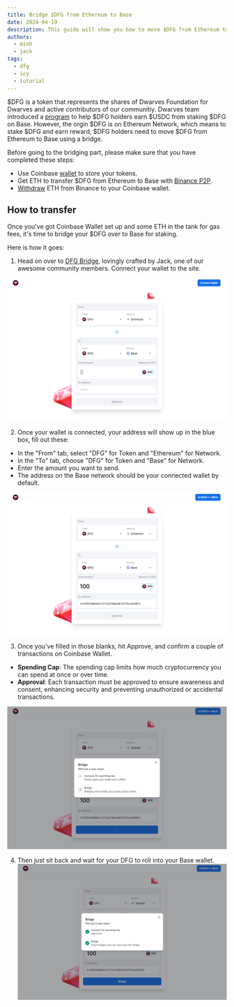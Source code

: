 ```yaml
---
title: Bridge $DFG from Ethereum to Base
date: 2024-04-19
description: This guide will show you how to move $DFG from Ethereum to Base using a bridge. 
authors: 
  - minh
  - jack
tags: 
  - dfg
  - icy
  - tutorial
---
```


$DFG is a token that represents the shares of Dwarves Foundation for Dwarves and active contributors of our communitiy. Dwarves team introduced a [program](stake-dfg-and-earn.md) to help $DFG holders earn $USDC from staking $DFG on Base. However, the orgin $DFG is on Ethereum Network, which means to stake $DFG and earn reward, $DFG holders need to move $DFG from Ethereum to Base using a bridge.

Before going to the bridging part, please make sure that you have completed these steps:

- Use Coinbase [wallet](setup-crypto-wallet.md) to store your tokens.
- Get ETH to transfer $DFG from Ethereum to Base with [Binance P2P](https://www.binance.com/en/blog/p2p/binance-p2p-newbie-guide-7428324997079645557).
- [Withdraw](https://www.binance.com/en/support/faq/how-to-withdraw-crypto-from-binance-115003670492) ETH from Binance to your Coinbase wallet.

## How to transfer

Once you've got Coinbase Wallet set up and some ETH in the tank for gas fees, it's time to bridge your $DFG over to Base for staking.

Here is how it goes:

1. Head on over to [DFG Bridge](https://bridge.d.foundation/), lovingly crafted by Jack, one of our awesome community members. Connect your wallet to the site.

![](assets/how-to-transfer-dfg-from-eth-to-base-for-staking_bridge.d.foundation.webp)

2. Once your wallet is connected, your address will show up in the blue box, fill out these:

- In the "From" tab, select "DFG" for Token and "Ethereum" for Network.
- In the "To" tab, choose "DFG" for Token and "Base" for Network.
- Enter the amount you want to send.
- The address on the Base network should be your connected wallet by default.

![](assets/how-to-transfer-dfg-from-eth-to-base-for-staking_bride_amount.webp)

3. Once you've filled in those blanks, hit Approve, and confirm a couple of transactions on Coinbase Wallet.

- **Spending Cap**: The spending cap limits how much cryptocurrency you can spend at once or over time.
- **Approval**: Each transaction must be approved to ensure awareness and consent, enhancing security and preventing unauthorized or accidental transactions.

![](assets/how-to-transfer-dfg-from-eth-to-base-for-staking_approve_bride.webp)

4. Then just sit back and wait for your DFG to roll into your Base wallet.
![](assets/how-to-transfer-dfg-from-eth-to-base-for-staking_approve_bride_3.webp)

